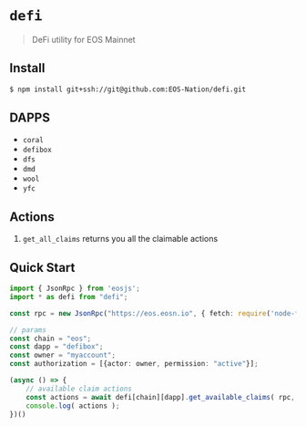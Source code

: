 # `defi`

> DeFi utility for EOS Mainnet

## Install

```bash
$ npm install git+ssh://git@github.com:EOS-Nation/defi.git
```

## DAPPS

- `coral`
- `defibox`
- `dfs`
- `dmd`
- `wool`
- `yfc`

## Actions

1. `get_all_claims` returns you all the claimable actions

## Quick Start

```ts
import { JsonRpc } from 'eosjs';
import * as defi from "defi";

const rpc = new JsonRpc("https://eos.eosn.io", { fetch: require('node-fetch') });

// params
const chain = "eos";
const dapp = "defibox";
const owner = "myaccount";
const authorization = [{actor: owner, permission: "active"}];

(async () => {
    // available claim actions
    const actions = await defi[chain][dapp].get_available_claims( rpc, owner, authorization );
    console.log( actions );
})()
```
